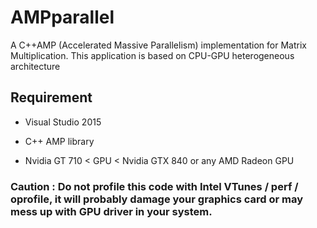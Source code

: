 # AMPparallel
A  C++AMP (Accelerated Massive Parallelism) implementation for Matrix Multiplication. This application is based on CPU-GPU heterogeneous architecture 

## Requirement

* Visual Studio 2015

* C++ AMP library

* Nvidia GT 710 < GPU < Nvidia GTX 840 or any AMD Radeon GPU

### Caution : Do not profile this code with Intel VTunes / perf / oprofile, it will probably damage your graphics card or may mess up with GPU driver in your system.
